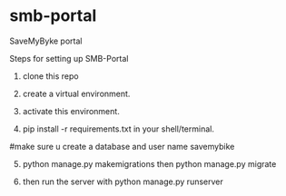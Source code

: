 # smb-portal
SaveMyByke portal





Steps for setting up SMB-Portal


1. clone this repo

2. create a virtual environment.

3. activate this environment.

4. pip install -r requirements.txt in your shell/terminal.

#make sure u create a database and user name savemybike 


5. python manage.py makemigrations then python manage.py migrate


6. then run the server with python manage.py runserver
